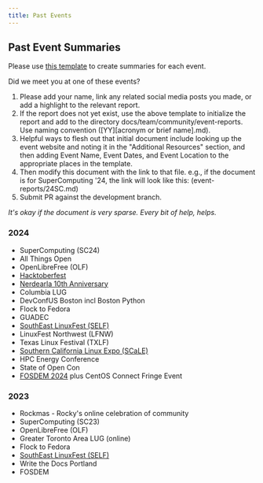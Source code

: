 ```yaml
---
title: Past Events
---
```

## Past Event Summaries
Please use [this template](event-reports/template.md) to create summaries for each event.

Did we meet you at one of these events? 
  1. Please add your name, link any related social media posts you made, or add a highlight to the relevant report. 
  2. If the report does not yet exist, use the above template to initialize the report and add to the directory docs/team/community/event-reports. Use naming convention ([YY][acronym or brief name].md).
  3. Helpful ways to flesh out that initial document include looking up the event website and noting it in the "Additional Resources" section, and then adding Event Name, Event Dates, and Event Location to the appropriate places in the template.
  4. Then modify this document with the link to that file. e.g., if the document is for SuperComputing '24, the link will look like this: (event-reports/24SC.md)
  5. Submit PR against the development branch.

*It's okay if the document is very sparse. Every bit of help, helps.*

### 2024
- SuperComputing (SC24)
- All Things Open
- OpenLibreFree (OLF)
- [Hacktoberfest](event-reports/24hacktoberfest.md)
- [Nerdearla 10th Anniversary](event-reports/24nerdearla.md)
- Columbia LUG
- DevConfUS Boston incl Boston Python
- Flock to Fedora
- GUADEC
- [SouthEast LinuxFest (SELF)](event-reports/24SELF.md)
- LinuxFest Northwest (LFNW)
- Texas Linux Festival (TXLF)
- [Southern California Linux Expo (SCaLE)](https://rockylinux.org/news/scale21x-recap)
- HPC Energy Conference
- State of Open Con
- [FOSDEM 2024](event-reports/24FOSDEM.md) plus CentOS Connect Fringe Event

### 2023
- Rockmas - Rocky's online celebration of community
- SuperComputing (SC23)
- OpenLibreFree (OLF)
- Greater Toronto Area LUG (online)
- Flock to Fedora
- [SouthEast LinuxFest (SELF)](event-reports/23SELF.md)
- Write the Docs Portland
- FOSDEM
